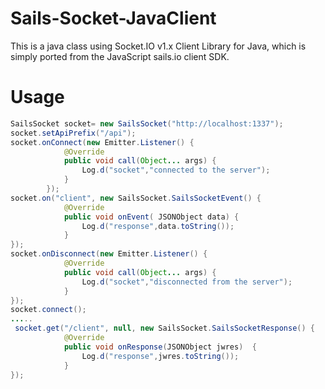 # Sails-Socket-JavaClient
This is a java class  using Socket.IO v1.x Client Library for Java, which is simply ported from the  JavaScript sails.io client SDK.
# Usage
```java
SailsSocket socket= new SailsSocket("http://localhost:1337");
socket.setApiPrefix("/api");
socket.onConnect(new Emitter.Listener() {
            @Override
            public void call(Object... args) {
                Log.d("socket","connected to the server");
            }
        });
socket.on("client", new SailsSocket.SailsSocketEvent() {
            @Override
            public void onEvent( JSONObject data) {
                Log.d("response",data.toString());
            }
});
socket.onDisconnect(new Emitter.Listener() {
            @Override
            public void call(Object... args) {
                Log.d("socket","disconnected from the server");
            }
});
socket.connect();
.....
 socket.get("/client", null, new SailsSocket.SailsSocketResponse() {
            @Override
            public void onResponse(JSONObject jwres)  {
                Log.d("response",jwres.toString());
            }
});
```
